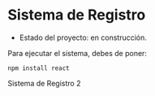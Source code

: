 <h1>Sistema de Registro</h1>

- Estado del proyecto: en construcción.

Para ejecutar el sistema, debes de poner: 


```npm install react```

Sistema de Registro 2
